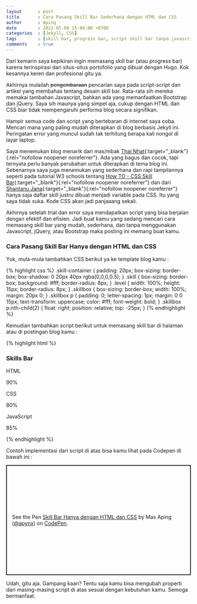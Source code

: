 ```yaml
---
layout      : post
title       : Cara Pasang Skill Bar Sederhana dengan HTML dan CSS
author      : Aping
date        : 2022-05-08 15:04:00 +0700
categories  : [Jekyll, CSS]
tags        : [skill bar, progress bar, script skill bar tanpa javascript]
comments    : true
---
```

Dari kemarin saya kepikiran ingin memasang skill bar (atau progress bar) karena terinspirasi dari situs-situs portofolio yang dibuat dengan Hugo. Kok kesannya keren dan profesional gitu ya.

Akhirnya mulailah ~~pengembaraan~~ pencarian saya pada script-script dan artikel yang membahas tentang desain skill bar. Rata-rata sih mereka memakai tambahan Javascript, bahkan ada yang memanfaatkan Bootstrap dan jQuery. Saya sih maunya yang simpel aja, cukup dengan HTML dan CSS biar tidak mempengaruhi performa blog secara signifikan.

Hampir semua code dan script yang bertebaran di internet saya coba. Mencari mana yang paling mudah diterapkan di blog berbasis Jekyll ini. Peringatan error yang muncul sudah tak terhitung berapa kali nongol di layar laptop.

Saya menemukan blog menarik dari mas/mbak [Thai Nhat](https://us.niemvuilaptrinh.com/article/15-examples-of-html5-progress-bar "33 Examples Of Progress Bar Javascript"){:target="_blank"}{:rel="nofollow noopener noreferrer"}. Ada yang bagus dan cocok, tapi ternyata perlu banyak perubahan untuk diterapkan di tema blog ini. Sebenarnya saya juga menemukan yang sederhana dan rapi tampilannya seperti pada tutorial W3 schools tentang [How TO - CSS Skill Bar](https://www.w3schools.com/howto/howto_css_skill_bar.asp "How TO - CSS Skill Bar"){:target="_blank"}{:rel="nofollow noopener noreferrer"} dan dari [Shantanu Jana](https://dev.to/shantanu_jana/animated-skills-bar-html-and-css-1fbl "Animated Skills Bar using HTML and CSS"){:target="_blank"}{:rel="nofollow noopener noreferrer"} hanya saja daftar skill justru dibuat menjadi variable pada CSS. Itu yang saya tidak suka. Kode CSS akan jadi panjaaang sekali.

Akhirnya setelah trial dan error saya mendapatkan script yang bisa berjalan dengan efektif dan efisien. Jadi buat kamu yang sedang mencari cara memasang skill bar yang mudah, sederhana, dan tanpa menggunakan Javascript, jQuery, atau Bootstrap maka posting ini memang buat kamu.

### Cara Pasang Skill Bar Hanya dengan HTML dan CSS

Yuk, mula-mula tambahkan CSS berikut ya ke template blog kamu :

{% highlight css %}
.skill-container {
	padding: 20px;
	box-sizing: border-box;
	box-shadow: 0 20px 40px rgba(0,0,0,0.5);
}
.skill {
	box-sizing: border-box;
	background: #fff;
	border-radius: 8px;	
}
.level {
	width: 100%;
	height: 15px;
	border-radius: 8px;
}
.skillbox {
	box-sizing: border-box;
	width: 100%;
	margin: 20px 0;
}
.skillbox p {
	padding: 0;
	letter-spacing: 1px;
	margin: 0 0 15px;
	text-transform: uppercase;
	color: #fff;
	font-weight: bold;
}
.skillbox p:nth-child(2) {
	float: right;
	position: relative;
	top: -25px;
}
{% endhighlight %}

Kemudian tambahkan script berikut untuk memasang skill bar di halaman atau di postingan blog kamu :

{% highlight html %}
<div class="skill-container">
	<h3>Skills Bar</h3>
	<div class="skillbox">
		<p>HTML</p>
		<p>90%</p>
		<div class="skill">
		<div class="level" style="width: 90%; background: #2fc4b2;"></div>
		</div>
	</div>
	<div class="skillbox">
		<p>CSS</p>
		<p>80%</p>
		<div class="skill">
		<div class="level" style="width: 80%; background: #d32626;"></div>
		</div>
	</div>
	<div class="skillbox">
		<p>JavaScript</p>
		<p>85%</p>
		<div class="skill">
		<div class="level" style="width: 85%; background: #79d70f;"></div>
		</div>
	</div>
</div>
{% endhighlight %}

Contoh implementasi dari script di atas bisa kamu lihat pada Codepen di bawah ini :
<p class="codepen" data-height="300" data-default-tab="html,result" data-slug-hash="ePXqZe" data-user="apynx" style="height: 300px; box-sizing: border-box; display: flex; align-items: center; justify-content: center; border: 2px solid; margin: 1em 0; padding: 1em;">
  <span>See the Pen <a href="https://codepen.io/apynx/pen/ePXqZe">
  Skill Bar Hanya dengan HTML dan CSS</a> by Mas Aping (<a href="https://codepen.io/apynx">@apynx</a>)
  on <a href="https://codepen.io">CodePen</a>.</span>
</p>
<script async src="https://cpwebassets.codepen.io/assets/embed/ei.js"></script>

Udah, gitu aja. Gampang kaan? Tentu saja kamu bisa mengubah properti dari masing-masing script di atas sesuai dengan kebutuhan kamu. Semoga bermanfaat.
